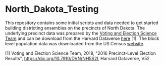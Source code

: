 # North_Dakota_Testing

This repository contains some initial scripts and data needed to get started building districting ensembles on the precincts of North Dakota. The underlying precinct data was prepared by the <a href ="https://dataverse.harvard.edu/dataverse/electionscience">Voting and Election Science Team</a> and can be download from the Harvard Dataverse <a href ="https://dataverse.harvard.edu/file.xhtml?persistentId=doi:10.7910/DVN/NH5S2I/JM0M6V"> here</a> [1]. The block level population data was downloaded from the US Census <a href="https://www.census.gov/geographies/mapping-files/2010/geo/tiger-data.html"> website</a>.





[1] Voting and Election Science Team, 2018, "2016 Precinct-Level Election Results", https://doi.org/10.7910/DVN/NH5S2I, Harvard Dataverse, V52 
